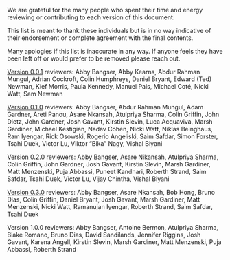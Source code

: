 We are grateful for the many people who spent their time and energy reviewing or contributing to each version of this document.

This list is meant to thank these individuals but is in no way indicative of their endorsement or complete agreement with the final contents.

Many apologies if this list is inaccurate in any way. If anyone feels they have been left off or would prefer to be removed please reach out.

[Version 0.0.1](https://docs.google.com/document/d/1dXx5wJm_vfq3hXRr1kPOEp3g3W0UgBkynjyK-OBuJyM/edit) reviewers: Abby Bangser, Abby Kearns, Abdur Rahman Mungul, Adrian Cockroft, Colin Humphreys, Daniel Bryant, Edward (Ted) Newman, Kief Morris, Paula Kennedy, Manuel Pais, Michael Coté, Nicki Watt, Sam Newman

[Version 0.1.0](https://docs.google.com/document/d/1bP8-LQ-d41eIdQB3IC2YsncDhawpFLggql2JxwtE0XI/edit) reviewers: Abby Bangser, Abdur Rahman Mungul, Adam Gardner, Areti Panou, Asare Nkansah, Atulpriya Sharma, Colin Griffin, John Dietz, John Gardner, Josh Gavant, Kirstin Slevin, Luca Acquaviva, Marsh Gardiner, Michael Kestigian, Nadav Cohen, Nicki Watt, Niklas Beinghaus, Ram Iyengar, Rick Osowski, Rogerio Angeliski, Saim Safdar, Simon Forster, Tsahi Duek, Victor Lu, Viktor “Bika” Nagy, Vishal Biyani

[Version 0.2.0](https://docs.google.com/document/d/11J_RpaUwydNNBg5aVjH5Uzn8i-b4urEtJzwR86XezFQ/edit) reviewers: Abby Bangser, Asare Nikansah, Atulpriya Sharma, Colin Griffin, John Gardner, Josh Gavant, Kirstin Slevin, Marsh Gardiner, Matt Menzenski, Puja Abbassi, Puneet Kandhari, Roberth Strand, Saim Safdar, Tsahi Duek, Victor Lu, Vijay Chintha, Vishal Biyani

[Version 0.3.0](https://docs.google.com/document/d/1yhvT1dZ78JQyKs3Kb64V098XgIFG0N3IXAAX6O67Ju0/edit) reviewers: Abby Bangser, Asare Nkansah, Bob Hong, Bruno Dias, Colin Griffin, Daniel Bryant, Josh Gavant, Marsh Gardiner, Matt Menzenski, Nicki Watt, Ramanujan Iyengar, Roberth Strand, Saim Safdar, Tsahi Duek

Version 1.0.0 reviewers: Abby Bangser, Antoine Bermon, Atulpriya Sharma, Blake Romano, Bruno Dias, David Sandilands, Jennifer Riggins, Josh Gavant, Karena Angell, Kirstin Slevin, Marsh Gardiner, Matt Menzenski, Puja Abbassi, Roberth Strand
